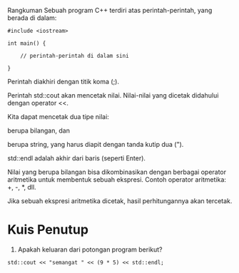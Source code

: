 Rangkuman
Sebuah program C++ terdiri atas perintah-perintah, yang berada di dalam:

```
#include <iostream>
 
int main() {

    // perintah-perintah di dalam sini

}
```
Perintah diakhiri dengan titik koma (;).

Perintah std::cout akan mencetak nilai. Nilai-nilai yang dicetak didahului dengan operator <<.

Kita dapat mencetak dua tipe nilai:

berupa bilangan, dan

berupa string, yang harus diapit dengan tanda kutip dua (").

std::endl adalah akhir dari baris (seperti Enter).

Nilai yang berupa bilangan bisa dikombinasikan dengan berbagai operator aritmetika untuk membentuk sebuah ekspresi.
Contoh operator aritmetika: +, -, *, dll.

Jika sebuah ekspresi aritmetika dicetak, hasil perhitungannya akan tercetak.

# Kuis Penutup
1. Apakah keluaran dari potongan program berikut?

```
std::cout << "semangat " << (9 * 5) << std::endl;
```